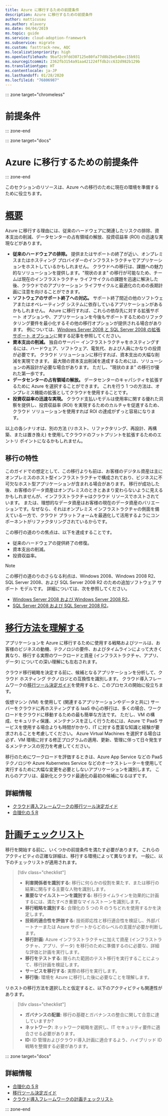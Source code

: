 ```yaml
---
title: Azure に移行するための前提条件
description: Azure に移行するための前提条件
author: matticusau
ms.author: mlavery
ms.date: 04/04/2019
ms.topic: guide
ms.service: cloud-adoption-framework
ms.subservice: migrate
ms.custom: fasttrack-new, AQC
ms.localizationpriority: high
ms.openlocfilehash: 9baf2c9fdd307125e80fa77d8b2be54bec15b931
ms.sourcegitcommit: 2362fb3154a91aa421224ffdb2cc632d982b129b
ms.translationtype: HT
ms.contentlocale: ja-JP
ms.lasthandoff: 01/28/2020
ms.locfileid: "76806987"
---
```

::: zone target="chromeless"

# <a name="prerequisites"></a>前提条件

::: zone-end

::: zone target="docs"

# <a name="prerequisites-for-migrating-to-azure"></a>Azure に移行するための前提条件

::: zone-end

このセクションのリソースは、Azure への移行のために現在の環境を準備するために役立ちます。

# <a name="overviewtaboverview"></a>[概要](#tab/Overview)

Azure に移行する理由には、従来のハードウェアに関連したリスクの排除、資本支出の削減、データセンターの占有領域の解放、投資収益率 (ROI) の迅速な実現などがあります。

- **従来のハードウェアの排除。** 提供またはサポートの終了が近い、オンプレミスまたはホスティング プロバイダーのインフラストラクチャでアプリケーションをホストしているかもしれません。 クラウドへの移行は、課題への魅力的なソリューションを提供します。"現状のまま" の移行が可能なため、チームは現在のインフラストラクチャ ライフサイクルの課題を迅速に解決した後、クラウドでのアプリケーション ライフサイクルと最適化のための長期計画に注意を向けることができます。
- **ソフトウェアのサポート終了への対応。** サポート終了間近の他のソフトウェアまたはオペレーティング システムに依存しているアプリケーションがあるかもしれません。 Azure に移行すれば、これらの依存先に対する拡張サポート オプションや、アプリケーションを今後もサポートするためのリファクタリング要件を最小化するその他の移行オプションが提供される場合があります。 例については、[Windows Server 2008 と SQL Server 2008 の拡張サポート オプション](https://azure.microsoft.com/blog/announcing-new-options-for-sql-server-2008-and-windows-server-2008-end-of-support)に関する記事を参照してください。
- **資本支出の削減。** 独自のサーバー インフラストラクチャをホスティングするには、ハードウェア、ソフトウェア、電気代、および人員にかなりの投資が必要です。 クラウド ソリューションに移行すれば、資本支出の大幅な削減を実現できます。 最大限の資本支出削減を達成するためには、ソリューションの再設計が必要な場合があります。 ただし、"現状のまま" の移行が優れた第一歩です。
- **データセンターの占有領域の解放。** データセンターのキャパシティを拡張するために Azure を選択することができます。 これを行う 1 つの方法は、オンプレミス機能の拡張としてクラウドを使用することです。
- **投資収益率の迅速な実現。** クラウド支払いモデルは使用率に関する優れた洞察を提供し、投資収益率 (ROI) を実現するためのカルチャを促進するため、クラウド ソリューションを使用すれば ROI の達成がずっと容易になります。

以上の各シナリオは、別の方法 (リホスト、リファクタリング、再設計、再構築、または置き換え) を使用してクラウドのフットプリントを拡張するためのエントリ ポイントになるかもしれません。

## <a name="migration-characteristics"></a>移行の特性

このガイドでの想定として、この移行よりも前は、お客様のデジタル資産は主にオンプレミスのホスト型インフラストラクチャで構成されており、ビジネスに不可欠なホスト型アプリケーションが含まれる場合があります。 移行が成功した後、お客様のデータ資産はオンプレミスのときとあまり変わらないように見えるかもしれませんが、インフラストラクチャはクラウド リソースでホストされています。 または、理想的なデータ資産はお客様の現在のデータ資産のバリエーションです。なぜなら、それはオンプレミス インフラストラクチャの側面を備えている一方で、クラウド プラットフォームを最適化して活用するようにコンポーネントがリファクタリングされているからです。

この移行の道のりの焦点は、以下を達成することです。

- 従来のハードウェアの提供終了の修復。
- 資本支出の削減。
- 投資収益率。

> [!NOTE]
> この移行の道のりのさらなる利点は、Windows 2008、Windows 2008 R2、SQL Server 2008、および SQL Server 2008 R2 のための追加ソフトウェア サポート モデルです。 詳細については、次を参照してください。
>
> - [Windows Server 2008 および Windows Server 2008 R2](https://www.microsoft.com/cloud-platform/windows-server-2008)。
> - [SQL Server 2008 および SQL Server 2008 R2](https://www.microsoft.com/sql-server/sql-server-2008)。

# <a name="understand-migration-approachestabapproach"></a>[移行方法を理解する](#tab/Approach)

アプリケーションを Azure に移行するために使用する戦略およびツールは、お客様のビジネスの動機、テクノロジの要件、およびタイムラインによって大きく異なり、移行する実際のワークロードと資産 (インフラストラクチャ、アプリ、データ) についての深い理解にも左右されます。

クラウド移行戦略を決定する前に、候補となるアプリケーションを分析して、クラウド ホスティング テクノロジとの互換性を識別します。 クラウド導入フレームワークの[移行ツール決定ガイド](../../decision-guides/migrate-decision-guide/index.md)を使用すると、このプロセスの開始に役立ちます。

仮想マシン (VM) を使用して (関連するアプリケーションやデータと共に) サーバーをクラウドに再ホスティングする IaaS 中心の移行は、多くの場合、ワークロードをクラウドに移動するための最も簡単な方法です。 ただし、VM の構成、セキュリティ保護、メンテナンスを正しく行うためには、Azure で PaaS サービスを使用する場合よりも時間がかかり、IT に対する豊富な知識と経験が要求されることを考慮してください。 Azure Virtual Machines を選択する場合は必ず、VM 環境に対する修正プログラムの適用、更新、管理に伴って日々発生するメンテナンスの労力を考慮してください。

移行のためにワークロードを評価するときは、Azure App Service などの PaaS テクノロジや Azure Kubernetes Service などのオーケストレーターを使用して実行するために大幅な変更を必要としないアプリケーションを識別します。 これらのアプリは、最新化とクラウド最適化の最初の候補になるはずです。

## <a name="learn-more"></a>詳細情報

- [クラウド導入フレームワークの移行ツール決定ガイド](../../decision-guides/migrate-decision-guide/index.md)
- [合理化の 5 R](../../digital-estate/5-rs-of-rationalization.md)

# <a name="planning-checklisttabchecklist"></a>[計画チェックリスト](#tab/Checklist)

移行を開始する前に、いくつかの前提条件を満たす必要があります。 これらのアクティビティの正確な詳細は、移行する環境によって異なります。 一般に、以下のチェックリストが適用されます。

> [!div class="checklist"]
>
> - **利害関係者を識別する:** 移行に何らかの役割を果たす、または移行の結果に関与する主要な人物を識別します。
> - **重要なマイルストーンを識別する:** 移行タイムラインを効果的に計画するには、満たすべき重要なマイルストーンを識別します。
> - **移行戦略を識別する:** 合理化の 5 つの R のうちどれを使用するかを決定します。
> - **技術的適合性を評価する:** 技術即応性と移行適合性を検証し、外部パートナーまたは Azure サポートからどのレベルの支援が必要か判断します。
> - **移行計画:** Azure インフラストラクチャに加えて資産 (インフラストラクチャ、アプリ、データ) を移行のために準備するのに必要な、詳細な評価と計画を実行します。
> - **移行をテストする:** 限られた範囲のテスト移行を実行することによって、移行計画を検証します。
> - **サービスを移行する:** 実際の移行を実行します。
> - **移行後:** 環境を Azure に移行した後に必要なことを理解します。

リホストの移行方法を選択したと仮定すると、以下のアクティビティも関連性があります。

> [!div class="checklist"]
>
> - **ガバナンスの配置:** 移行の基礎とガバナンスの整合に関して合意に達していますか?
> - **ネットワーク:** ネットワーク戦略を選択し、IT セキュリティ要件に適合させる必要があります。
> - **ID:** ID 管理およびクラウド導入計画に適合するよう、ハイブリッド ID 戦略を整備する必要があります。

::: zone target="docs"

<!-- markdownlint-disable MD024 -->

## <a name="learn-more"></a>詳細情報

- [合理化の 5 R](../../digital-estate/5-rs-of-rationalization.md)
- [移行ツール決定ガイド](../../decision-guides/migrate-decision-guide/index.md)
- [クラウド導入フレームワークの計画チェックリスト](../migration-considerations/prerequisites/planning-checklist.md)

::: zone-end
